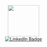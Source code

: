 <div id="header" align="center">
  <img src="https://media.giphy.com/media/M9gbBd9nbDrOTu1Mqx/giphy.gif" width="100"/>
</div>
<div id="badges" align="center">
  <a href="https://www.linkedin.com/in/bartłomiej-gruchała-21b93626b/">
    <img src="https://img.shields.io/badge/LinkedIn-blue?style=for-the-badge&logo=linkedin&logoColor=white" alt="LinkedIn Badge"/>  
  </a>
</div>

<div align="center">
  <a href="https://giphy.com/embed/usXZmmgP9Z7kf39fnq""></a>
</div>

